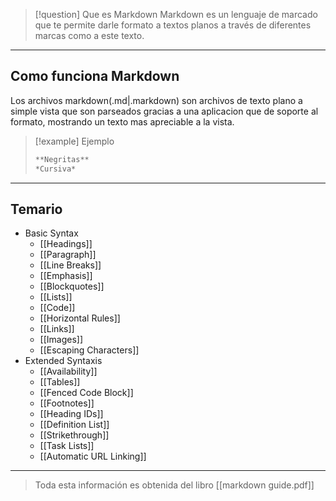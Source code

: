 >[!question] Que es Markdown
Markdown es un lenguaje de marcado que te permite darle formato a textos planos a través de diferentes marcas como a este texto.

---
## Como funciona Markdown

Los archivos markdown(.md|.markdown) son archivos de texto plano a simple vista que son parseados gracias a una aplicacion que de soporte al formato, mostrando un texto mas apreciable a la vista.

>[!example] Ejemplo
>```Markdown
>**Negritas**
>*Cursiva*
>```

---
## Temario

- Basic Syntax
	- [[Headings]]
	- [[Paragraph]]
	- [[Line Breaks]]
	- [[Emphasis]]
	- [[Blockquotes]]
	- [[Lists]]
	- [[Code]]
	- [[Horizontal Rules]]
	- [[Links]]
	- [[Images]]
	- [[Escaping Characters]]
- Extended Syntaxis
	- [[Availability]]
	- [[Tables]]
	- [[Fenced Code Block]]
	- [[Footnotes]]
	- [[Heading IDs]]
	- [[Definition List]]
	- [[Strikethrough]]
	- [[Task Lists]]
	- [[Automatic URL Linking]]
---
>Toda esta información es obtenida del libro [[markdown guide.pdf]]